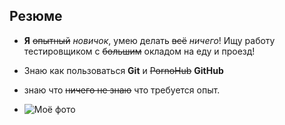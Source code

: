 ## Резюме
- **Я** ~~опытный~~ _новичок_, умею делать ~~всё~~ _ничего_! Ищу работу тестировщиком с ~~большим~~ окладом на еду и проезд! 

- Знаю как пользоваться **Git** и ~~PornoHub~~ **GitHub**
- знаю что ~~ничего не знаю~~ что требуется опыт.
- ![Моё фото](https://animals.pibig.info/uploads/posts/2023-04/1680632021_animals-pibig-info-p-kot-za-kompyuterom-zhivotnie-pinterest-68.jpg)
